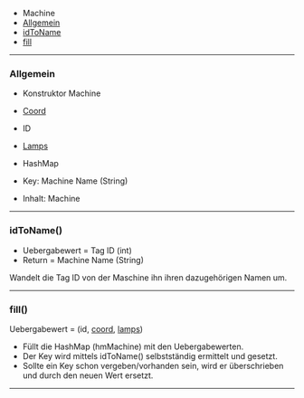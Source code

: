 
 - Machine
- [Allgemein](Allgemein)
- [idToName](idToName())
- [fill](fill())


----------
### Allgemein ###

 - Konstruktor Machine
- [Coord](Coord) 
- ID 
- [Lamps](ColorDetection)


 - HashMap
- Key: Machine Name (String)
- Inhalt: Machine



----------

### idToName() ###

- Uebergabewert = Tag ID (int)
- Return = Machine Name (String)

Wandelt die Tag ID von der Maschine ihn ihren dazugehörigen Namen um.


----------
### fill() ###

Uebergabewert = (id, [coord](Coord), [lamps](ColorDetection))

- Füllt die HashMap (hmMachine) mit den Uebergabewerten.
- Der Key wird mittels idToName() selbstständig ermittelt und gesetzt.
- Sollte ein Key schon vergeben/vorhanden sein, wird er überschrieben und durch den neuen Wert ersetzt. 


----------
